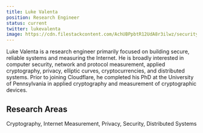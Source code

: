```yaml
---
title: Luke Valenta
position: Research Engineer
status: current
twitter: lukevalenta
image: https://cdn.filestackcontent.com/AchUBPpbtR12UdA8r3ilwz/security=policy:eyJleHBpcnkiOjIyMzA3NDkxMDksImNhbGwiOlsicmVhZCIsImNvbnZlcnQiXSwiaGFuZGxlIjoiUnNvWFdqQWVTS1NCNXlFS1N1UEEifQ==,signature:8fc6f436c3c0d3e488f5c4d68c5f9b2c66526d51f39718ec2d885176a8de6d23/cache=expiry:max/resize=w:600,h:600,fit:crop,align:faces/rotate=d:exif/RsoXWjAeSKSB5yEKSuPA
---
```

Luke Valenta is a research engineer primarily focused on building secure, reliable systems and measuring the Internet.
He is broadly interested in computer security, network and protocol measurement, applied cryptography, privacy, elliptic curves, cryptocurrencies, and distributed systems.
Prior to joining Cloudflare, he completed his PhD at the University of Pennsylvania in applied cryptography and measurement of cryptographic devices.

## Research Areas 
Cryptography, Internet Measurement, Privacy, Security, Distributed Systems
